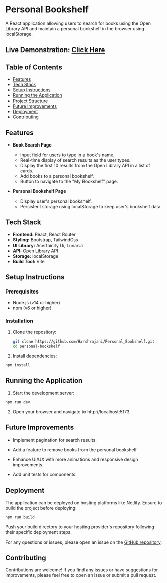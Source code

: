 # Personal Bookshelf

A React application allowing users to search for books using the Open Library API and maintain a personal bookshelf in the browser using localStorage.

## Live Demonstration: [Click Here](https://personal-bookshelf-pro.netlify.app/)

## Table of Contents
- [Features](#features)
- [Tech Stack](#tech-stack)
- [Setup Instructions](#setup-instructions)
- [Running the Application](#running-the-application)
- [Project Structure](#project-structure)
- [Future Improvements](#future-improvements)
- [Deployment](#deployment)
- [Contributing](#Contributing)

## Features
- **Book Search Page**
  - Input field for users to type in a book's name.
  - Real-time display of search results as the user types.
  - Display the first 10 results from the Open Library API in a list of cards.
  - Add books to a personal bookshelf.
  - Button to navigate to the "My Bookshelf" page.

- **Personal Bookshelf Page**
  - Display user's personal bookshelf.
  - Persistent storage using localStorage to keep user's bookshelf data.

## Tech Stack
- **Frontend:** React, React Router
- **Styling:** Bootstrap, TailwindCss
- **UI Library:** Acertainity Ui, LunarUi
- **API:** Open Library API
- **Storage:** localStorage
- **Build Tool:** Vite


## Setup Instructions

### Prerequisites
- Node.js (v14 or higher)
- npm (v6 or higher)

### Installation

1. Clone the repository:
   ```sh
   git clone https://github.com/Harshrajani/Personal_Bookshelf.git
   cd personal-bookshelf
   
2. Install dependencies:
```sh
npm install
```

## Running the Application
1. Start the development server:
```sh
npm run dev
```
2. Open your browser and navigate to http://localhost:5173.

## Future Improvements

- Implement pagination for search results.

- Add a feature to remove books from the personal bookshelf.
- Enhance UI/UX with more animations and responsive design improvements.
- Add unit tests for components.

## Deployment

The application can be deployed on hosting platforms like Netlify. Ensure to build the project before deploying:

```sh
npm run build
```

Push your build directory to your hosting provider's repository following their specific deployment steps.

For any questions or issues, please open an issue on the [GitHub repository]( https://github.com/Harshrajani/Personal_Bookshelf.git).

## Contributing
Contributions are welcome! If you find any issues or have suggestions for improvements, please feel free to open an issue or submit a pull request.



